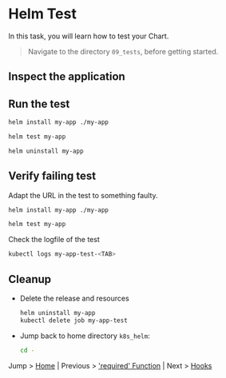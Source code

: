 # Helm Test

In this task, you will learn how to test your Chart.

> Navigate to the directory `09_tests`, before getting started.

## Inspect the application

## Run the test

```bash
helm install my-app ./my-app 
```

```bash
helm test my-app
```

```bash
helm uninstall my-app
```

## Verify failing test

Adapt the URL in the test to something faulty.

```bash
helm install my-app ./my-app 
```

```bash
helm test my-app
```

Check the logfile of the test
```bash
kubectl logs my-app-test-<TAB>
```

## Cleanup
* Delete the release and resources
  ```bash
  helm uninstall my-app
  kubectl delete job my-app-test
  ```
* Jump back to home directory `k8s_helm`:
  ```bash
  cd -
  ```

Jump > [Home](../README.md) | Previous > ['required' Function](../08_required/README.md) | Next > [Hooks](../10_hooks/README.md)
